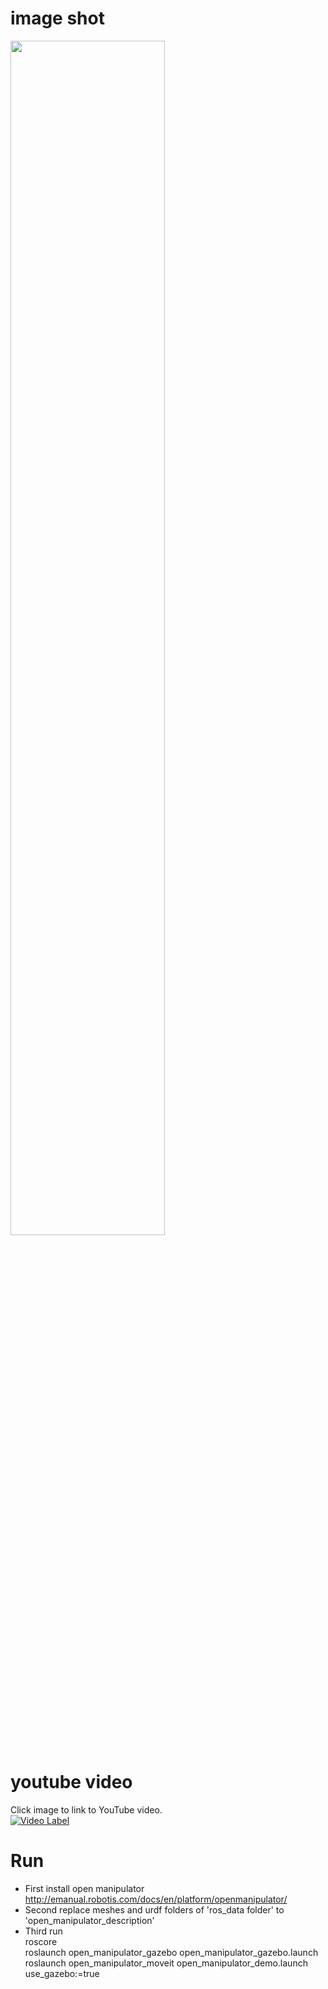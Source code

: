 # image shot
<img src="/picture/1.png" width="70%" height="70%">  

# youtube video
Click image to link to YouTube video.  
[![Video Label](http://img.youtube.com/vi/gjvN7VKTSh8/0.jpg)](https://youtu.be/gjvN7VKTSh8?t=0s)   

# Run
* First install open manipulator  
http://emanual.robotis.com/docs/en/platform/openmanipulator/   
* Second replace meshes and urdf folders of 'ros_data folder' to 'open_manipulator_description'  
* Third run  
roscore  
roslaunch open_manipulator_gazebo open_manipulator_gazebo.launch  
roslaunch open_manipulator_moveit open_manipulator_demo.launch use_gazebo:=true   

